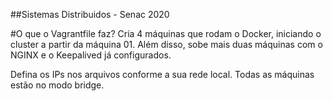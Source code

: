 ##Sistemas Distribuidos - Senac 2020

#O que o Vagrantfile faz?
Cria 4 máquinas que rodam o Docker, iniciando o cluster a partir da máquina 01. Além disso, sobe mais duas máquinas com o NGINX e o Keepalived já configurados.

Defina os IPs nos arquivos conforme a sua rede local. Todas as máquinas estão no modo bridge.
